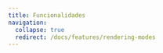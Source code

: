 ```yaml
---
title: Funcionalidades
navigation:
  collapse: true
  redirect: /docs/features/rendering-modes
---
```

